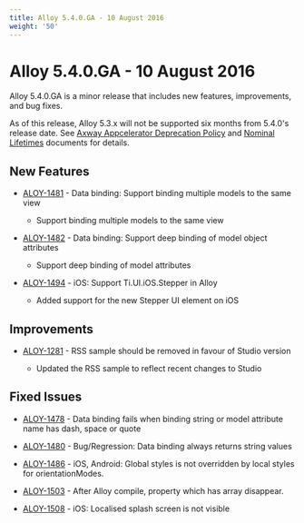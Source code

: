 ```yaml
---
title: Alloy 5.4.0.GA - 10 August 2016
weight: '50'
---
```


# Alloy 5.4.0.GA - 10 August 2016

Alloy 5.4.0.GA is a minor release that includes new features, improvements, and bug fixes.

As of this release, Alloy 5.3.x will not be supported six months from 5.4.0's release date. See [Axway Appcelerator Deprecation Policy](/guide/AMPLIFY_Appcelerator_Services_Overview/Axway_Appcelerator_Deprecation_Policy/) and [Nominal Lifetimes](/guide/AMPLIFY_Appcelerator_Services_Overview/Axway_Appcelerator_Product_Lifecycle/#nominal-lifetimes) documents for details.

## New Features

* [ALOY-1481](https://jira.appcelerator.org/browse/ALOY-1481) - Data binding: Support binding multiple models to the same view

    * Support binding multiple models to the same view

* [ALOY-1482](https://jira.appcelerator.org/browse/ALOY-1482) - Data binding: Support deep binding of model object attributes

    * Support deep binding of model attributes

* [ALOY-1494](https://jira.appcelerator.org/browse/ALOY-1494) - iOS: Support Ti.UI.iOS.Stepper in Alloy

    * Added support for the new Stepper UI element on iOS

## Improvements

* [ALOY-1281](https://jira.appcelerator.org/browse/ALOY-1281) - RSS sample should be removed in favour of Studio version

    * Updated the RSS sample to reflect recent changes to Studio

## Fixed Issues

* [ALOY-1478](https://jira.appcelerator.org/browse/ALOY-1478) - Data binding fails when binding string or model attribute name has dash, space or quote

* [ALOY-1480](https://jira.appcelerator.org/browse/ALOY-1480) - Bug/Regression: Data binding always returns string values

* [ALOY-1486](https://jira.appcelerator.org/browse/ALOY-1486) - iOS, Android: Global styles is not overridden by local styles for orientationModes.

* [ALOY-1503](https://jira.appcelerator.org/browse/ALOY-1503) - After Alloy compile, property which has array disappear.

* [ALOY-1508](https://jira.appcelerator.org/browse/ALOY-1508) - iOS: Localised splash screen is not visible
